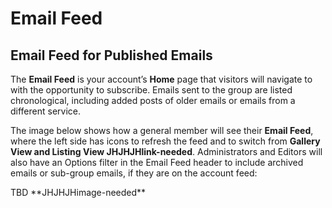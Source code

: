 # Email Feed

## Email Feed for Published Emails
<div id="gv-email-feed-for-published"/></div>

The **Email Feed** is your account’s **Home** page that visitors
will navigate to with the opportunity to subscribe.
Emails sent to the group are listed chronological, including added posts
of older emails or emails from a different service.  

The image below shows how a general member will see their
**Email Feed**, where the left side has icons to refresh the feed and to
switch from **Gallery View and Listing View JHJHJHlink-needed**.
Administrators and Editors will also have an Options filter in the Email
Feed header to include archived emails or sub-group emails, if they are
on the account feed:

<div class=”TBD”>
TBD
**JHJHJHimage-needed**
</div>
